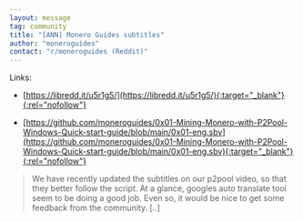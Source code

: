```yaml
---
layout: message
tag: community
title: "[ANN] Monero Guides subtitles"
author: "moneroguides"	
contact: "r/moneroguides (Reddit)"
---
```


Links: 

- [https://libredd.it/u5r1g5/](https://libredd.it/u5r1g5/){:target="_blank"}{:rel="nofollow"}

- [https://github.com/moneroguides/0x01-Mining-Monero-with-P2Pool-Windows-Quick-start-guide/blob/main/0x01-eng.sbv](https://github.com/moneroguides/0x01-Mining-Monero-with-P2Pool-Windows-Quick-start-guide/blob/main/0x01-eng.sbv){:target="_blank"}{:rel="nofollow"}

> We have recently updated the subtitles on our p2pool video, so that they better follow the script. At a glance, googles auto translate tool seem to be doing a good job. Even so, it would be nice to get some feedback from the community. [..]
